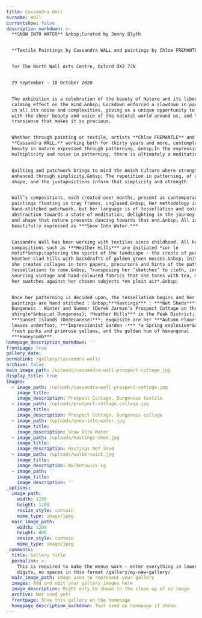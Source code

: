 ```yaml
---
title: Cassandra Wall
surname: Wall
currentshow: false
description_markdown: >-
  **SNOW INTO WATER** &nbsp;Curated by Jenny Blyth


  **Textile Paintings by Cassandra WALL and paintings by Chloe FREMANTLE**


  for The North Wall Arts Centre, Oxford OX2 7JN


  29 September - 10 October 2020


  The exhibition is a celebration of the beauty of Nature and its liberating and
  calming effect on the mind.&nbsp; Lockdown enforced a slowdown in pace of life
  in all its noise and complexities, giving us a unique opportunity to re-engage
  with the sheer beauty and voice of the natural world around us, and the
  transience that makes it so precious.


  Whether through painting or textile, artists **Chloe FREMANTLE** and
  **Cassandra WALL,** working both for thirty years and more, contemplate that
  beauty in nature expressed through patterning. &nbsp;In the expression of the
  multiplicity and noise in patterning, there is ultimately a meditative calm.


  Quilting and patchwork brings to mind the Amish Culture where strength is
  enhanced through simplicity.&nbsp; The repetition in patterning, of colour and
  shape, and the juxtapositions inform that simplicity and strength.


  Wall’s compositions, each created over months, present as contemporary textile
  paintings floating in tray frames, unglazed.&nbsp; Her methodology is
  hand-stitched patchwork, but her language is of tessellation and colourfield
  abstraction towards a state of meditation, delighting in the journey of colour
  and shape that nature presents dancing towards that end.&nbsp; All is
  beautifully expressed as ***Snow Into Water.***


  Cassandra Wall has been working with textiles since childhood. All her
  compositions such as ***Heather Hills*** are initiated *sur le
  motif*&nbsp;capturing the spirit of the landscape - the crests of purple
  heather-clad hills with backdrafts of golden green mosses.&nbsp; Initially,
  she creates collages in torn papers, precursors and hints of the patterns and
  tessellations to come.&nbsp; Transposing her ‘sketches’ to cloth, involves
  sourcing vintage and hand-coloured fabrics that she tones with tea, matching
  her swatches against her chosen subjects *en plein air*.&nbsp;


  Once her patterning is decided upon, the tessellation begins and her textile
  paintings are hand stitched : &nbsp;***Hastings*** : ***Net Sheds******;
  Dungeness : Winter and Summer (Derek Jarman’s Prospect Cottage on the
  shingle*&nbsp;at Dungeness); *Heather Hills*** in the Peak District; and
  ***Sunset Islands (Dodecanese)***; exquisite are her ***Autumn Floor*** with
  leaves underfoot, ***Impressionist Garden -*** *a Spring explosion*&nbsp;in
  fresh pinks and primrose yellows, and the golden hum of hexangonal
  ***Honeycomb***.
homepage_description_markdown: ''
frontpage: true
gallery_date:
permalink: /gallery/cassandra-wall/
archive: false
main_image_path: /uploads/cassandra-wall-prospect-cottage.jpg
display_title: true
images:
  - image_path: /uploads/cassandra-wall-prospect-cottage.jpg
    image_title:
    image_description: Prospect Cottage, Dungeness textile
  - image_path: /uploads/prospect-cottage-collage.jpg
    image_title:
    image_description: Prospect Cottage, Dungeness collage
  - image_path: /uploads/snow-into-water.jpg
    image_title:
    image_description: Snow Into Water
  - image_path: /uploads/hastings-shed.jpg
    image_title:
    image_description: Hastings Net Shed
  - image_path: /uploads/walberswick.jpg
    image_title:
    image_description: Walberswick Lg
  - image_path: ''
    image_title:
    image_description: ''
_options:
  image_path:
    width: 1200
    height: 1200
    resize_style: contain
    mime_type: image/jpeg
  main_image_path:
    width: 1200
    height: 800
    resize_style: contain
    mime_type: image/jpeg
_comments:
  title: Gallery title
  permalink: >-
    This is required to make the menus work - enter everything in lower case, no
    digits, no spaces in this format /gallery/my-new-gallery/
  main_image_path: Image used to represent your gallery
  images: Add and edit your gallery images here
  image_description: Might only be shown in the close up of an image
  archive: Not used yet!
  frontpage: Show this gallery on the homepage
  homepage_description_markdown: Text used on homepage if shown
---
```

